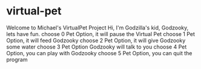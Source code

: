 # virtual-pet
Welcome to Michael's VirtualPet Project
 Hi, I'm Godzilla's kid, Godzooky, lets have fun.
 choose 0 Pet Option, it will pause the Virtual Pet
 choose 1 Pet Option, it will feed Godzooky
 choose 2 Pet Option, it will give Godzooky some water
 choose 3 Pet Option Godzooky will talk to you
 choose 4 Pet Option, you can play with Godzooky
 choose 5 Pet Option, you can quit the program
            
